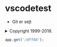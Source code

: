 # vscodetest

* Git er sejt

<details>
  <summary>Copyright 1999-2018.</summary>
  <div class="highlight highlight-source-js">
  <pre><code>app.get();</code></pre>
  </div>
</details>

```javascript
app.get('/dffdd');
```
